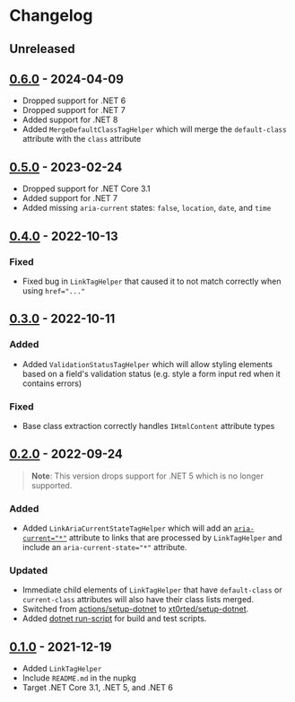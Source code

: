 # Changelog

## Unreleased

## [0.6.0](https://github.com/xt0rted/tailwindcss-tag-helpers/compare/v0.5.0...v0.6.0) - 2024-04-09

- Dropped support for .NET 6
- Dropped support for .NET 7
- Added support for .NET 8
- Added `MergeDefaultClassTagHelper` which will merge the `default-class` attribute with the `class` attribute

## [0.5.0](https://github.com/xt0rted/tailwindcss-tag-helpers/compare/v0.4.0...v0.5.0) - 2023-02-24

- Dropped support for .NET Core 3.1
- Added support for .NET 7
- Added missing `aria-current` states: `false`, `location`, `date`, and `time`

## [0.4.0](https://github.com/xt0rted/tailwindcss-tag-helpers/compare/v0.3.0...v0.4.0) - 2022-10-13

### Fixed

- Fixed bug in `LinkTagHelper` that caused it to not match correctly when using `href="..."`

## [0.3.0](https://github.com/xt0rted/tailwindcss-tag-helpers/compare/v0.2.0...v0.3.0) - 2022-10-11

### Added

- Added `ValidationStatusTagHelper` which will allow styling elements based on a field's validation status (e.g. style a form input red when it contains errors)

### Fixed

- Base class extraction correctly handles `IHtmlContent` attribute types

## [0.2.0](https://github.com/xt0rted/tailwindcss-tag-helpers/compare/v0.1.0...v0.2.0) - 2022-09-24

> **Note**: This version drops support for .NET 5 which is no longer supported.

### Added

- Added `LinkAriaCurrentStateTagHelper` which will add an [`aria-current="*"`](https://www.w3.org/TR/wai-aria-1.1/#aria-current) attribute to links that are processed by `LinkTagHelper` and include an `aria-current-state="*"` attribute.

### Updated

- Immediate child elements of `LinkTagHelper` that have `default-class` or `current-class` attributes will also have their class lists merged.
- Switched from [actions/setup-dotnet](https://github.com/actions/setup-dotnet) to [xt0rted/setup-dotnet](https://github.com/xt0rted/setup-dotnet).
- Added [dotnet run-script](https://github.com/xt0rted/dotnet-run-script) for build and test scripts.

## [0.1.0](https://github.com/xt0rted/tailwindcss-tag-helpers/releases/tag/v0.1.0) - 2021-12-19

- Added `LinkTagHelper`
- Include `README.md` in the nupkg
- Target .NET Core 3.1, .NET 5, and .NET 6
